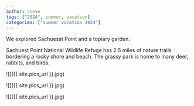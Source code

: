 ```yaml
---
author: steve
tags: ["2024", summer, vacation]
categories: ["summer vacation 2024"]
---
```

We explored Sachuesst Point and a topiary garden.  

Sachuest Point National Wildlife Refuge has 2.5 miles of nature trails bordering a rocky shore and beach. The grassy park is home to many deer, rabbits, and birds.  

![]({{ site.pics_url }}.jpg)  

![]({{ site.pics_url }}.jpg)  

![]({{ site.pics_url }}.jpg)  
